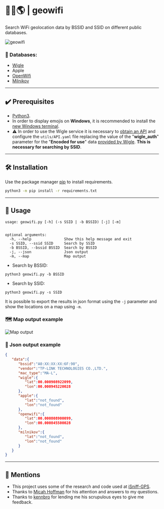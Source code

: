 
# 📡💘🌎 | geowifi  

Search WiFi geolocation data by BSSID and SSID on different public databases.

![geowifi](https://imgur.com/pKOkeI6.png)

### 💾 Databases:
- [Wigle](https://wigle.net/)
- Apple
- [OpenWifi](https://openwifi.su/)
- [Milnikov](https://www.mylnikov.org/)
---


## ✔️ Prerequisites
- [Python3](https://www.python.org/download/releases/3.0/).
- In order to display emojis on **Windows**, it is recommended to install the [new Windows terminal](https://www.microsoft.com/en-us/p/windows-terminal/9n0dx20hk701).
- ⚠️ In order to use the Wigle service it is necessary to [obtain an API](https://api.wigle.net/)  and configure the `utils/API.yaml` file replacing the value of the "**wigle_auth**" parameter for the "**Encoded for use**" data [provided by Wigle](https://wigle.net/account).  **This is necessary for searching by SSID**. 

---


## 🛠️ Installation

Use the package manager [pip](https://pip.pypa.io/en/stable/) to install requirements.

```bash
python3 -m pip install -r requirements.txt
```


---


## 🔎 Usage

```
usage: geowifi.py [-h] (-s SSID | -b BSSID) [-j] [-m]


optional arguments:
  -h, --help               Show this help message and exit
  -s SSID, --ssid SSID     Search by SSID
  -b BSSID, --bssid BSSID  Search by BSSID
  -j, --json               Json output
  -m, --map                Map output
```
- Search by BSSID: 
```
python3 geowifi.py -b BSSID
```

- Search by SSID: 
```
python3 geowifi.py -s SSID
```


It is possible to export the results in json format using the `-j` parameter and show the locations on a map using `-m`.

### 🗺️ Map output example
![Map output](https://imgur.com/rDBXmXv.png)

### 💾 Json output example
```json
{
   "data":{
      "bssid":"A0:XX:XX:XX:6F:90",
      "vendor":"TP-LINK TECHNOLOGIES CO.,LTD.",
      "mac_type":"MA-L",
      "wigle":{
         "lat":00.000908922099,
         "lon":00.000945220028
      },
      "apple":{
         "lat":"not_found",
         "lon":"not_found"
      },
      "openwifi":{
         "lat":00.000808900099,
         "lon":00.000845500028
      },
      "milnikov":{
         "lat":"not_found",
         "lon":"not_found"
      }
   }
}
```

---


## 📢 Mentions

- This project uses some of the research and code used at [iSniff-GPS](https://github.com/hubert3/iSniff-GPS).
- Thanks to [Micah Hoffman](https://twitter.com/WebBreacher) for his attention and answers to my questions.
- Thanks to [kennbro](https://twitter.com/kennbroorg) for lending me his scrupulous eyes to give me feedback.
